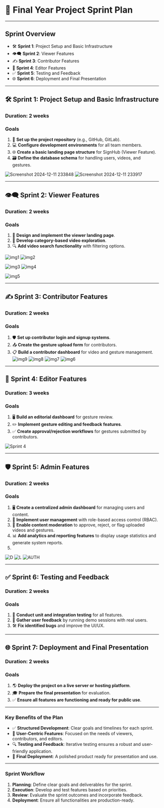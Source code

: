 # 🚀 **Final Year Project Sprint Plan**

---

## **Sprint Overview**
- 🛠️ **Sprint 1**: Project Setup and Basic Infrastructure
- 👁️‍🗨️ **Sprint 2**: Viewer Features
- ✍️ **Sprint 3**: Contributor Features
- 📝 **Sprint 4**: Editor Features
- ✅ **Sprint 5**: Testing and Feedback
- 🌐 **Sprint 6**: Deployment and Final Presentation

---

## 🛠️ **Sprint 1: Project Setup and Basic Infrastructure**
### **Duration**: 2 weeks

### **Goals**
1. 🔗 **Set up the project repository** (e.g., GitHub, GitLab).
2. 💻 **Configure development environments** for all team members.
3. 🌐 **Create a basic landing page structure** for SignHub (Viewer Feature).
4. 🗃️ **Define the database schema** for handling users, videos, and gestures.
   
![Screenshot 2024-12-11 233848](https://github.com/user-attachments/assets/4b219730-aaae-47f7-a6b9-f7237e612eb2)
![Screenshot 2024-12-11 233917](https://github.com/user-attachments/assets/d5c1370a-8646-4965-9a0b-a3cf18e85551)


---

## 👁️‍🗨️ **Sprint 2: Viewer Features**
### **Duration**: 2 weeks

### **Goals**
1. 🎨 **Design and implement the viewer landing page**.
2. 📂 **Develop category-based video exploration**.
3. 🔍 **Add video search functionality** with filtering options.

![img1](https://github.com/user-attachments/assets/b2a9666c-561c-45cd-9b5b-440a9c0ee91c)
![img2](https://github.com/user-attachments/assets/667205dd-3457-4299-ae0e-b7fd770ddae3)

![img3](https://github.com/user-attachments/assets/2e4e8c3c-9b2b-42b0-973e-e389fd1ccef0)
![img4](https://github.com/user-attachments/assets/4c86f9d2-abc3-4166-9835-aeafb1df408c)

![img5](https://github.com/user-attachments/assets/a240f2bf-e74d-41a3-9faf-c491f59ad49f)


---

## ✍️ **Sprint 3: Contributor Features**
### **Duration**: 2 weeks

### **Goals**
1. 🛡️ **Set up contributor login and signup systems**.
2. 📤 **Create the gesture upload form** for contributors.
3. 📋 **Build a contributor dashboard** for video and gesture management.
![img9](https://github.com/user-attachments/assets/02111609-aa8d-45ed-abac-426336f3f9d2)
![img8](https://github.com/user-attachments/assets/4ed52341-79c0-4d47-ab71-953ba30a127c)
![img7](https://github.com/user-attachments/assets/9511149f-18df-4c02-a801-cbb7b1436032)
![img6](https://github.com/user-attachments/assets/26a56558-3c91-4ee8-8914-0347dd2f63d0)


---

## 📝 **Sprint 4: Editor Features**
### **Duration**: 3 weeks

### **Goals**
1. 🖥️ **Build an editorial dashboard** for gesture review.
2. ✏️ **Implement gesture editing and feedback features**.
3. ✅ **Create approval/rejection workflows** for gestures submitted by contributors.

![Sprint 4](<Insert Image URL for Sprint 4>)

---
## 🛡️ **Sprint 5: Admin Features**
### **Duration**: 2 weeks

### **Goals**
1. 🖥️ **Create a centralized admin dashboard** for managing users and content.
2. 👥 **Implement user management** with role-based access control (RBAC).
3. 📂 **Enable content moderation** to approve, reject, or flag uploaded videos and gestures.
4. 📊 **Add analytics and reporting features** to display usage statistics and generate system reports.
5. 
![D](https://github.com/user-attachments/assets/69d41623-b838-4973-9a11-bcb6c4536245)
![L](https://github.com/user-attachments/assets/9396c221-3f00-4e3e-ac67-16e07c493ad9)
![AUTH](https://github.com/user-attachments/assets/5c951d1d-12a5-4980-a5b4-812fcf6d3ab6)


---

## ✅ **Sprint 6: Testing and Feedback**
### **Duration**: 2 weeks

### **Goals**
1. 🧪 **Conduct unit and integration testing** for all features.
2. 💬 **Gather user feedback** by running demo sessions with real users.
3. 🛠️ **Fix identified bugs** and improve the UI/UX.


---

## 🌐 **Sprint 7: Deployment and Final Presentation**
### **Duration**: 2 weeks

### **Goals**
1. 🌎 **Deploy the project on a live server or hosting platform**.
2. 🎓 **Prepare the final presentation** for evaluation.
3. ✅ **Ensure all features are functioning and ready for public use**.


---

### **Key Benefits of the Plan**
- ✅ **Structured Development**: Clear goals and timelines for each sprint.
- 🎯 **User-Centric Features**: Focused on the needs of viewers, contributors, and editors.
- 🔍 **Testing and Feedback**: Iterative testing ensures a robust and user-friendly application.
- 🌟 **Final Deployment**: A polished product ready for presentation and use.

---

### **Sprint Workflow**
1. **Planning**: Define clear goals and deliverables for the sprint.
2. **Execution**: Develop and test features based on priorities.
3. **Review**: Evaluate the sprint outcomes and incorporate feedback.
4. **Deployment**: Ensure all functionalities are production-ready.



